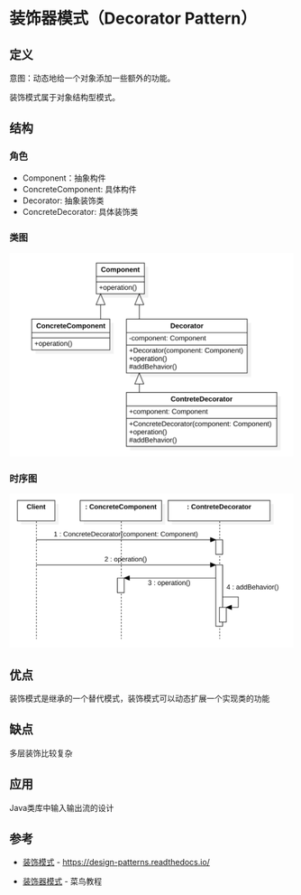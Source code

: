 # 装饰器模式（Decorator Pattern）

## 定义

意图：动态地给一个对象添加一些额外的功能。

装饰模式属于对象结构型模式。

## 结构

### 角色

- Component：抽象构件
- ConcreteComponent: 具体构件
- Decorator: 抽象装饰类
- ConcreteDecorator: 具体装饰类

### 类图

<img src="./image-20200625110051491.png" alt="image-20200625110051491" style="zoom:50%;" />

### 时序图

<img src="./image-20200625110137746.png" alt="image-20200625110137746" style="zoom:50%;" />

## 优点

装饰模式是继承的一个替代模式，装饰模式可以动态扩展一个实现类的功能

## 缺点

多层装饰比较复杂

## 应用

Java类库中输入输出流的设计

## 参考

- [装饰模式](https://design-patterns.readthedocs.io/zh_CN/latest/structural_patterns/decorator.html) - https://design-patterns.readthedocs.io/

- [装饰器模式](https://www.runoob.com/design-pattern/decorator-pattern.html) - 菜鸟教程

